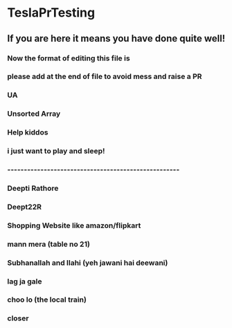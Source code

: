 # TeslaPrTesting

## If you are here it means you have done quite well!

### Now the format of editing this file is

### please add at the end of file to avoid mess and raise a PR

### UA
### Unsorted Array

### Help kiddos

### i just want to play and sleep!

### ----------------------------------------------------

### Deepti Rathore

### Deept22R

### Shopping Website like amazon/flipkart

### mann mera (table no 21)
### Subhanallah and Ilahi (yeh jawani hai deewani)
### lag ja gale
### choo lo (the local train)
### closer